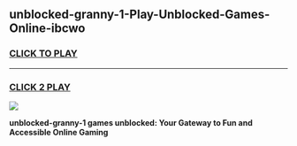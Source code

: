 
## unblocked-granny-1-Play-Unblocked-Games-Online-ibcwo
<h3>
<a href="https://premium76.site?title=unblocked-granny-1&ref=25A">CLICK TO PLAY</a></h3>
<hr>

<h3>
<a href="https://premium76.site?title=unblocked-granny-1&ref=25A">CLICK 2 PLAY</a>
  
</h3>

<a href="https://premium76.site?title=unblocked-granny-1&ref=25A"><img src="https://clearcache.store/games.png"></a>


**unblocked-granny-1 games unblocked: Your Gateway to Fun and Accessible Online Gaming**
